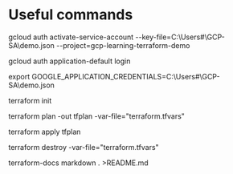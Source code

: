 # Useful commands
gcloud auth activate-service-account --key-file=C:\Users\#\GCP-SA\demo.json --project=gcp-learning-terraform-demo

gcloud auth application-default login

export GOOGLE_APPLICATION_CREDENTIALS=C:\Users\#\GCP-SA\demo.json

terraform init

terraform plan -out tfplan -var-file="terraform.tfvars" 

terraform apply tfplan

terraform destroy -var-file="terraform.tfvars"

terraform-docs markdown . >README.md